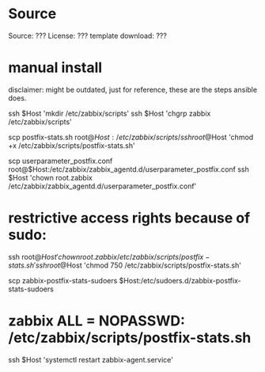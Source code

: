 Source
======

Source: ???
License: ???
template download: ???


manual install
==============

disclaimer: might be outdated, just for reference, these are the steps ansible does.

ssh $Host 'mkdir /etc/zabbix/scripts'
ssh $Host 'chgrp zabbix /etc/zabbix/scripts'

scp postfix-stats.sh root@$Host:/etc/zabbix/scripts/
ssh root@$Host 'chmod +x /etc/zabbix/scripts/postfix-stats.sh'

scp userparameter_postfix.conf root@$Host:/etc/zabbix/zabbix_agentd.d/userparameter_postfix.conf
ssh $Host 'chown root.zabbix /etc/zabbix/zabbix_agentd.d/userparameter_postfix.conf'

# restrictive access rights because of sudo:
ssh root@$Host 'chown root.zabbix /etc/zabbix/scripts/postfix-stats.sh'
ssh root@$Host 'chmod 750 /etc/zabbix/scripts/postfix-stats.sh'

scp zabbix-postfix-stats-sudoers $Host:/etc/sudoers.d/zabbix-postfix-stats-sudoers
# zabbix ALL = NOPASSWD: /etc/zabbix/scripts/postfix-stats.sh


ssh $Host 'systemctl restart zabbix-agent.service'
